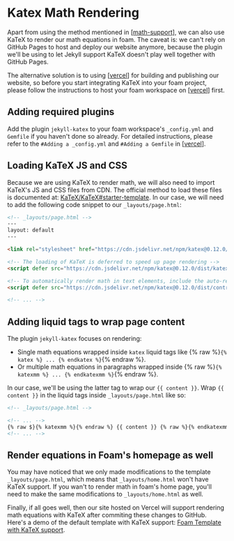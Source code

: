 # Katex Math Rendering

Apart from using the method mentioned in [[math-support]], we can also use KaTeX to render our math equations in foam. The caveat is: we can't rely on GitHub Pages to host and deploy our website anymore, because the plugin we'll be using to let Jekyll support KaTeX doesn't play well together with GitHub Pages.

The alternative solution is to using [[vercel]] for building and publishing our website, so before you start integrating KaTeX into your foam project, please follow the instructions to host your foam workspace on [[vercel]] first.

## Adding required plugins

Add the plugin `jekyll-katex` to your foam workspace's `_config.yml` and `Gemfile` if you haven't done so already. For detailed instructions, please refer to the `#Adding a _config.yml` and `#Adding a Gemfile` in [[vercel]].

## Loading KaTeX JS and CSS

Because we are using KaTeX to render math, we will also need to import KaTeX's JS and CSS files from CDN. The official method to load these files is documented at: [KaTeX/KaTeX#starter-template](https://github.com/KaTeX/KaTeX#starter-template). In our case, we will need to add the following code snippet to our `_layouts/page.html`:

```html
<!-- _layouts/page.html -->
---
layout: default
---

<link rel="stylesheet" href="https://cdn.jsdelivr.net/npm/katex@0.12.0/dist/katex.min.css" integrity="sha384-AfEj0r4/OFrOo5t7NnNe46zW/tFgW6x/bCJG8FqQCEo3+Aro6EYUG4+cU+KJWu/X" crossorigin="anonymous">

<!-- The loading of KaTeX is deferred to speed up page rendering -->
<script defer src="https://cdn.jsdelivr.net/npm/katex@0.12.0/dist/katex.min.js" integrity="sha384-g7c+Jr9ZivxKLnZTDUhnkOnsh30B4H0rpLUpJ4jAIKs4fnJI+sEnkvrMWph2EDg4" crossorigin="anonymous"></script>

<!-- To automatically render math in text elements, include the auto-render extension: -->
<script defer src="https://cdn.jsdelivr.net/npm/katex@0.12.0/dist/contrib/auto-render.min.js" integrity="sha384-mll67QQFJfxn0IYznZYonOWZ644AWYC+Pt2cHqMaRhXVrursRwvLnLaebdGIlYNa" crossorigin="anonymous" onload="renderMathInElement(document.body);"></script>

<!-- ... -->
```

## Adding liquid tags to wrap page content

The plugin `jekyll-katex` focuses on rendering:

- Single math equations wrapped inside `katex` liquid tags like {% raw %}`{% katex %} ... {% endkatex %}`{% endraw %}.
- Or multiple math equations in paragraphs wrapped inside {% raw %}`{% katexmm %} ... {% endkatexmm %}`{% endraw %}.

In our case, we'll be using the latter tag to wrap our `{{ content }}`. Wrap `{{ content }}` in the liquid tags inside `_layouts/page.html` like so:

```html
<!-- _layouts/page.html -->

<!-- ... -->
{% raw $}{% katexmm %}{% endraw %} {{ content }} {% raw %}{% endkatexmm %}{% endraw %}
<!-- ... -->
```

## Render equations in Foam's homepage as well

You may have noticed that we only made modifications to the template `_layouts/page.html`, which means that `_layouts/home.html` won't have KaTeX support. If you wan't to render math in foam's home page, you'll need to make the same modifications to `_layouts/home.html` as well.

Finally, if all goes well, then our site hosted on Vercel will support rendering math equations with KaTeX after commiting these changes to GitHub. Here's a demo of the default template with KaTeX support: [Foam Template with KaTeX support](https://foam-template.vercel.app/).

[//begin]: # "Autogenerated link references for markdown compatibility"
[math-support]: math-support "Math Support"
[vercel]: vercel "Vercel"
[//end]: # "Autogenerated link references"
